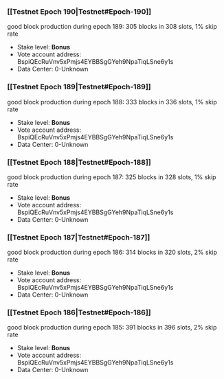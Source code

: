 ### [[Testnet Epoch 190|Testnet#Epoch-190]]
good block production during epoch 189: 305 blocks in 308 slots, 1% skip rate
* Stake level: **Bonus** 
* Vote account address: BspiQEcRuVnv5xPmjs4EYBBSgGYeh9NpaTiqLSne6y1s
* Data Center: 0-Unknown
### [[Testnet Epoch 189|Testnet#Epoch-189]]
good block production during epoch 188: 333 blocks in 336 slots, 1% skip rate
* Stake level: **Bonus** 
* Vote account address: BspiQEcRuVnv5xPmjs4EYBBSgGYeh9NpaTiqLSne6y1s
* Data Center: 0-Unknown
### [[Testnet Epoch 188|Testnet#Epoch-188]]
good block production during epoch 187: 325 blocks in 328 slots, 1% skip rate
* Stake level: **Bonus** 
* Vote account address: BspiQEcRuVnv5xPmjs4EYBBSgGYeh9NpaTiqLSne6y1s
* Data Center: 0-Unknown
### [[Testnet Epoch 187|Testnet#Epoch-187]]
good block production during epoch 186: 314 blocks in 320 slots, 2% skip rate
* Stake level: **Bonus** 
* Vote account address: BspiQEcRuVnv5xPmjs4EYBBSgGYeh9NpaTiqLSne6y1s
* Data Center: 0-Unknown
### [[Testnet Epoch 186|Testnet#Epoch-186]]
good block production during epoch 185: 391 blocks in 396 slots, 2% skip rate
* Stake level: **Bonus** 
* Vote account address: BspiQEcRuVnv5xPmjs4EYBBSgGYeh9NpaTiqLSne6y1s
* Data Center: 0-Unknown